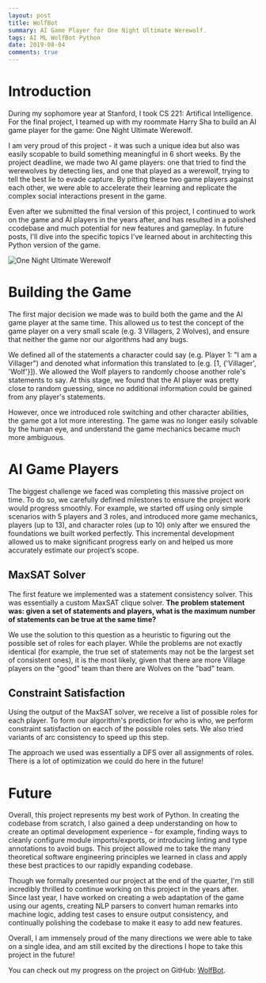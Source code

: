 ```yaml
---
layout: post
title: WolfBot
summary: AI Game Player for One Night Ultimate Werewolf.
tags: AI ML WolfBot Python
date: 2019-08-04
comments: true
---
```


# Introduction

During my sophomore year at Stanford, I took CS 221: Artifical Intelligence. For the final project, I teamed up with my roommate Harry Sha to build an AI game player for the game: One Night Ultimate Werewolf.

I am very proud of this project - it was such a unique idea but also was easily scopable to build something meaningful in 6 short weeks. By the project deadline, we made two AI game players: one that tried to find the werewolves by detecting lies, and one that played as a werewolf, trying to tell the best lie to evade capture. By pitting these two game players against each other, we were able to accelerate their learning and replicate the complex social interactions present in the game.

Even after we submitted the final version of this project, I continued to work on the game and AI players in the years after, and has resulted in a polished ccodebase and much potential for new features and gameplay. In future posts, I'll dive into the specific topics I've learned about in architecting this Python version of the game.

![One Night Ultimate Werewolf](/blog/images/wolfbot/onuw.jpg)

# Building the Game

The first major decision we made was to build both the game and the AI game player at the same time. This allowed us to test the concept of the game player on a very small scale (e.g. 3 Villagers, 2 Wolves), and ensure that neither the game nor our algorithms had any bugs.

We defined all of the statements a character could say (e.g. Player 1: "I am a Villager") and denoted what information this translated to (e.g. [1, {'Villager', 'Wolf'}]). We allowed the Wolf players to randomly choose another role's statements to say. At this stage, we found that the AI player was pretty close to random guessing, since no additional information could be gained from any player's statements.

However, once we introduced role switching and other character abilities, the game got a lot more interesting. The game was no longer easily solvable by the human eye, and understand the game mechanics became much more ambiguous.

# AI Game Players

The biggest challenge we faced was completing this massive project on time. To do so, we carefully defined milestones to ensure the project work would progress smoothly. For example, we started off using only simple scenarios with 5 players and 3 roles, and introduced more game mechanics, players (up to 13), and character roles (up to 10) only after we ensured the foundations we built worked perfectly. This incremental development allowed us to make significant progress early on and helped us more accurately estimate our project’s scope.

## MaxSAT Solver

The first feature we implemented was a statement consistency solver. This was essentially a custom MaxSAT clique solver. **The problem statement was: given a set of statements and players, what is the maximum number of statements can be true at the same time?**

We use the solution to this question as a heuristic to figuring out the possible set of roles for each player. While the problems are not exactly identical (for example, the true set of statements may not be the largest set of consistent ones), it is the most likely, given that there are more Village players on the "good" team than there are Wolves on the "bad" team.

## Constraint Satisfaction

Using the output of the MaxSAT solver, we receive a list of possible roles for each player. To form our algorithm's prediction for who is who, we perform constraint satisfaction on eacch of the possible roles sets. We also tried variants of arc consistency to speed up this step.

The approach we used was essentially a DFS over all assignments of roles. There is a lot of optimization we could do here in the future!

# Future

Overall, this project represents my best work of Python. In creating the codebase from scratch, I also gained a deep understanding on how to create an optimal development experience - for example, finding ways to cleanly configure module imports/exports, or introducing linting and type annotations to avoid bugs. This project allowed me to take the many theoretical software engineering principles we learned in class and apply these best practices to our rapidly expanding codebase.

Though we formally presented our project at the end of the quarter, I'm still incredibly thrilled to continue working on this project in the years after. Since last year, I have worked on creating a web adaptation of the game using our agents, creating NLP parsers to convert human remarks into machine logic, adding test cases to ensure output consistency, and continually polishing the codebase to make it easy to add new features.

Overall, I am immensely proud of the many directions we were able to take on a single idea, and am still excited by the directions I hope to take this project in the future!

You can check out my progress on the project on GitHub: [WolfBot](https://github.com/TylerYep/wolfbot/wiki/Timeline).
